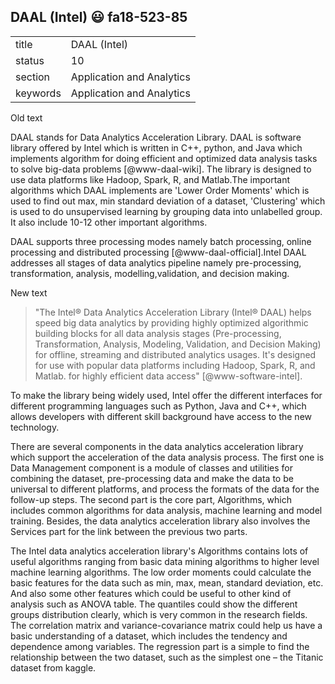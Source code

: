 ## DAAL (Intel) :smiley: fa18-523-85


|          |                           |
| -------- | ------------------------- |
| title    | DAAL (Intel)              | 
| status   | 10                        |
| section  | Application and Analytics |
| keywords | Application and Analytics |


Old text

DAAL stands for Data Analytics Acceleration Library. DAAL is software
library offered by Intel which is written in C++, python, and Java
which implements algorithm for doing efficient and optimized data
analysis tasks to solve big-data problems [@www-daal-wiki]. The
library is designed to use data platforms like Hadoop, Spark, R, and
Matlab.The important algorithms which DAAL implements are 'Lower Order
Moments' which is used to find out max, min standard deviation of a
dataset, 'Clustering' which is used to do unsupervised learning by
grouping data into unlabelled group. It also include 10-12 other
important algorithms.

DAAL supports three processing modes namely batch processing, online
processing and distributed processing [@www-daal-official].Intel
DAAL addresses all stages of data analytics pipeline namely
pre-processing, transformation, analysis, modelling,validation, and
decision making.

New text   

> "The Intel® Data Analytics Acceleration Library (Intel® DAAL) helps speed big data analytics by providing highly optimized algorithmic building blocks for all data analysis stages (Pre-processing, Transformation, Analysis, Modeling, Validation, and Decision Making) for offline, streaming and distributed analytics usages. It's designed for use with popular data platforms including Hadoop, Spark, R, and Matlab. for highly efficient data access" [@www-software-intel].   

To make the library being widely used, Intel offer the different interfaces for different programming languages such as Python, Java and C++, which allows developers with different skill background have access to the new technology.   

There are several components in the data analytics acceleration library which support the acceleration of the data analysis process. The first one is Data Management component is a module of classes and utilities for combining the dataset, pre-processing data and make the data to be universal to different platforms, and process the formats of the data for the follow-up steps. The second part is the core part, Algorithms, which includes common algorithms for data analysis, machine learning and model training. Besides, the data analytics acceleration library also involves the Services part for the link between the previous two parts.   

The Intel data analytics acceleration library's Algorithms contains lots of useful algorithms ranging from basic data mining algorithms to higher level machine learning algorithms. The low order moments could calculate the basic features for the data such as min, max, mean, standard deviation, etc. And also some other features which could be useful to other kind of analysis such as ANOVA table. The quantiles could show the different groups distribution clearly, which is very common in the research fields. The correlation matrix and variance-covariance matrix could help us have a basic understanding of a dataset, which includes the tendency and dependence among variables. The regression part is a simple to find the relationship between the two dataset, such as the simplest one – the Titanic dataset from kaggle.
    
    
